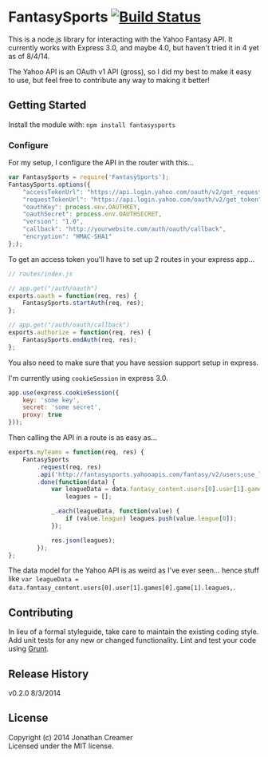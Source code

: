# FantasySports [![Build Status](https://secure.travis-ci.org/jcreamer898/fantasy-sports.png?branch=master)](http://travis-ci.org/jcreamer898/fantasy-sports)

This is a node.js library for interacting with the Yahoo Fantasy API. It currently works with Express 3.0, and maybe 4.0, but haven't tried it in 4 yet as of 8/4/14.

The Yahoo API is an OAuth v1 API (gross), so I did my best to make it easy to use, but feel free to contribute any way to making it better!


## Getting Started
Install the module with: `npm install fantasysports`

### Configure
For my setup, I configure the API in the router with this...

```js
var FantasySports = require('FantasySports');
FantasySports.options({
    "accessTokenUrl": "https://api.login.yahoo.com/oauth/v2/get_request_token",
    "requestTokenUrl": "https://api.login.yahoo.com/oauth/v2/get_token",
    "oauthKey": process.env.OAUTHKEY,
    "oauthSecret": process.env.OAUTHSECRET,
    "version": "1.0",
    "callback": "http://yourwebsite.com/auth/oauth/callback",
    "encryption": "HMAC-SHA1"
};);
```

To get an access token you'll have to set up 2 routes in your express app...

```js
// routes/index.js

// app.get("/auth/oauth")
exports.oauth = function(req, res) {
    FantasySports.startAuth(req, res);
};

// app.get("/auth/oauth/callback")
exports.authorize = function(req, res) {
    FantasySports.endAuth(req, res);
};
```

You also need to make sure that you have session support setup in express.

I'm currently using `cookieSession` in express 3.0.

```js
app.use(express.cookieSession({ 
    key: 'some key', 
    secret: 'some secret', 
    proxy: true 
}));
```

Then calling the API in a route is as easy as...

```js
exports.myTeams = function(req, res) {
    FantasySports
        .request(req, res)
        .api('http://fantasysports.yahooapis.com/fantasy/v2/users;use_login=1/games;game_keys=nfl/leagues?format=json')
        .done(function(data) {
            var leagueData = data.fantasy_content.users[0].user[1].games[0].game[1].leagues,
                leagues = [];

            _.each(leagueData, function(value) {
                if (value.league) leagues.push(value.league[0]);
            });

            res.json(leagues);
        });
};
```

The data model for the Yahoo API is as weird as I've ever seen... hence stuff like `var leagueData = data.fantasy_content.users[0].user[1].games[0].game[1].leagues,`.

## Contributing
In lieu of a formal styleguide, take care to maintain the existing coding style. Add unit tests for any new or changed functionality. Lint and test your code using [Grunt](http://gruntjs.com/).

## Release History
v0.2.0 8/3/2014

## License
Copyright (c) 2014 Jonathan Creamer  
Licensed under the MIT license.

